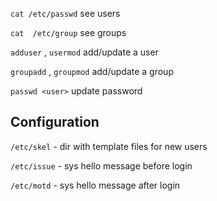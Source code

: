 `cat /etc/passwd` see users

`cat  /etc/group` see groups

`adduser` , `usermod` add/update a user

`groupadd` , `groupmod` add/update a group

`passwd <user>` update password

## Configuration

`/etc/skel` - dir with template files for new users

`/etc/issue` - sys hello message before login

`/etc/motd` - sys hello message after login